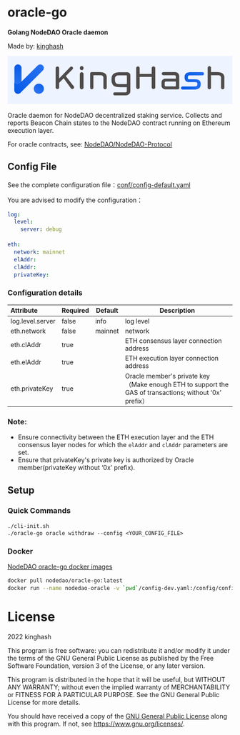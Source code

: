 # oracle-go
**Golang NodeDAO Oracle daemon**

Made by:  [kinghash](https://www.kinghash.com/)

![kinghash](./docs/images/kingHashLogo.PNG)

Oracle daemon for NodeDAO decentralized staking service. Collects and reports Beacon Chain states to the NodeDAO contract running on Ethereum execution layer.

For oracle contracts, see: [NodeDAO/NodeDAO-Protocol](https://github.com/NodeDAO/NodeDAO-Protocol)



## Config File

See the complete configuration file：[conf/config-default.yaml](conf/config-default.yaml)

You are advised to modify the configuration：

```yaml
log:
  level:
    server: debug

eth:
  network: mainnet
  elAddr:
  clAddr:
  privateKey:
```

### Configuration details

| Attribute           | Required | Default | Description                                                                                          |
|:--------------------| -------- | ------- |------------------------------------------------------------------------------------------------------|
| log.level.server    | false    | info    | log level                                                                                            |
| eth.network         | false    | mainnet | network                                                                                              |
| eth.clAddr          | true     |         | ETH consensus layer connection address                                                               |
| eth.elAddr          | true     |         | ETH execution layer connection address                                                               |
| eth.privateKey      | true     |         | Oracle member's private key（Make enough ETH to support the GAS of transactions; without ‘0x’ prefix） |

### Note:

- Ensure connectivity between the ETH execution layer and the ETH consensus layer nodes for which the `elAddr` and `clAddr` parameters are set.
- Ensure that privateKey's private key is authorized by Oracle member(privateKey without ‘0x’ prefix).



## Setup

### Quick Commands
```shell
./cli-init.sh
./oracle-go oracle withdraw --config <YOUR_CONFIG_FILE>
```

### Docker

[NodeDAO oracle-go docker images](https://hub.docker.com/r/nodedao/oracle-go)

```sh
docker pull nodedao/oracle-go:latest
docker run --name nodedao-oracle -v `pwd`/config-dev.yaml:/config/config-dev.yaml -d --restart=always nodedao/oracle-go:latest --config /config/config-dev.yaml
```



# License

2022 kinghash

This program is free software: you can redistribute it and/or modify it under the terms of the GNU General Public License as published by the Free Software Foundation, version 3 of the License, or any later version.

This program is distributed in the hope that it will be useful, but WITHOUT ANY WARRANTY; without even the implied warranty of MERCHANTABILITY or FITNESS FOR A PARTICULAR PURPOSE. See the GNU General Public License for more details.

You should have received a copy of the [GNU General Public License](https://github.com/NodeDAO/oracle-go/blob/main/LICENSE) along with this program. If not, see https://www.gnu.org/licenses/.

